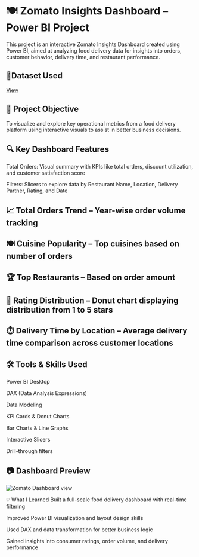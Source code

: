 # 🍽️ Zomato Insights Dashboard – Power BI Project
This project is an interactive Zomato Insights Dashboard created using Power BI, aimed at analyzing food delivery data for insights into orders, customer behavior, delivery time, and restaurant performance.

## 📁Dataset Used
<a href="https://github.com/vivekanand200108/Zomato-Dashboard/blob/main/Zomato%20Dashboard.pbix">View</a>

## 📌 Project Objective
To visualize and explore key operational metrics from a food delivery platform using interactive visuals to assist in better business decisions.

## 🔍 Key Dashboard Features
Total Orders: Visual summary with KPIs like total orders, discount utilization, and customer satisfaction score

Filters: Slicers to explore data by Restaurant Name, Location, Delivery Partner, Rating, and Date

## 📈 Total Orders Trend – Year-wise order volume tracking

## 🍽️ Cuisine Popularity – Top cuisines based on number of orders

## 🏆 Top Restaurants – Based on order amount

## 🎯 Rating Distribution – Donut chart displaying distribution from 1 to 5 stars

## ⏱️ Delivery Time by Location – Average delivery time comparison across customer locations

## 🛠 Tools & Skills Used
Power BI Desktop

DAX (Data Analysis Expressions)

Data Modeling

KPI Cards & Donut Charts

Bar Charts & Line Graphs

Interactive Slicers

Drill-through filters

## 📷 Dashboard Preview

![Zomato Dashboard view](https://github.com/user-attachments/assets/cb39fdde-efc7-4b5d-b4b0-acf3a76a0657)


💡 What I Learned
Built a full-scale food delivery dashboard with real-time filtering

Improved Power BI visualization and layout design skills

Used DAX and data transformation for better business logic

Gained insights into consumer ratings, order volume, and delivery performance
